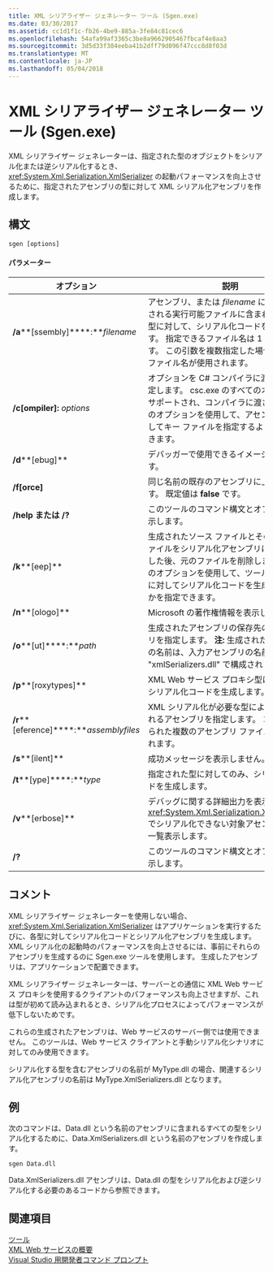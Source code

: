 ```yaml
---
title: XML シリアライザー ジェネレーター ツール (Sgen.exe)
ms.date: 03/30/2017
ms.assetid: cc1d1f1c-fb26-4be9-885a-3fe84c81cec6
ms.openlocfilehash: 54afa99af3365c3be8a9662905467fbcaf4e8aa3
ms.sourcegitcommit: 3d5d33f384eeba41b2dff79d096f47ccc8d8f03d
ms.translationtype: MT
ms.contentlocale: ja-JP
ms.lasthandoff: 05/04/2018
---
```

# <a name="xml-serializer-generator-tool-sgenexe"></a>XML シリアライザー ジェネレーター ツール (Sgen.exe)
XML シリアライザー ジェネレーターは、指定された型のオブジェクトをシリアル化または逆シリアル化するとき、<xref:System.Xml.Serialization.XmlSerializer> の起動パフォーマンスを向上させるために、指定されたアセンブリの型に対して XML シリアル化アセンブリを作成します。  
  
## <a name="syntax"></a>構文  
  
```  
sgen [options]  
```  
  
#### <a name="parameters"></a>パラメーター  
  
|オプション|説明|  
|------------|-----------------|  
|**/a****[ssembly]****:***filename*|アセンブリ、または *filename* によって指定される実行可能ファイルに含まれるすべての型に対して、シリアル化コードを生成します。 指定できるファイル名は 1 つのみです。 この引数を複数指定した場合は、最後のファイル名が使用されます。|  
|**/c[ompiler]:** *options*|オプションを C# コンパイラに渡すように指定します。 csc.exe のすべてのオプションがサポートされ、コンパイラに渡されます。 このオプションを使用して、アセンブリに署名してキー ファイルを指定するように指定できます。|  
|**/d****[ebug]**|デバッガーで使用できるイメージを生成します。|  
|**/f[orce]**|同じ名前の既存のアセンブリに上書きします。 既定値は **false** です。|  
|**/help または /?**|このツールのコマンド構文とオプションを表示します。|  
|**/k****[eep]**|生成されたソース ファイルとその他の一時ファイルをシリアル化アセンブリにコンパイルした後、元のファイルを削除しません。 このオプションを使用して、ツールが特定の型に対してシリアル化コードを生成するかどうかを指定できます。|  
|**/n****[ologo]**|Microsoft の著作権情報を表示しません。|  
|**/o****[ut]****:***path*|生成されたアセンブリの保存先のディレクトリを指定します。 **注:** 生成されたアセンブリの名前は、入力アセンブリの名前と "xmlSerializers.dll" で構成されます。|  
|**/p****[roxytypes]**|XML Web サービス プロキシ型に対してのみシリアル化コードを生成します。|  
|**/r****[eference]****:***assemblyfiles*|XML シリアル化が必要な型によって参照されるアセンブリを指定します。 コンマで区切られた複数のアセンブリ ファイルを受け入れます。|  
|**/s****[ilent]**|成功メッセージを表示しません。|  
|**/t****[ype]****:***type*|指定された型に対してのみ、シリアル化コードを生成します。|  
|**/v****[erbose]**|デバッグに関する詳細出力を表示します。 <xref:System.Xml.Serialization.XmlSerializer> でシリアル化できない対象アセンブリの型を一覧表示します。|  
|**/?**|このツールのコマンド構文とオプションを表示します。|  
  
## <a name="remarks"></a>コメント  
 XML シリアライザー ジェネレーターを使用しない場合、<xref:System.Xml.Serialization.XmlSerializer> はアプリケーションを実行するたびに、各型に対してシリアル化コードとシリアル化アセンブリを生成します。 XML シリアル化の起動時のパフォーマンスを向上させるには、事前にそれらのアセンブリを生成するのに Sgen.exe ツールを使用します。 生成したアセンブリは、アプリケーションで配置できます。  
  
 XML シリアライザー ジェネレーターは、サーバーとの通信に XML Web サービス プロキシを使用するクライアントのパフォーマンスも向上させますが、これは型が初めて読み込まれるとき、シリアル化プロセスによってパフォーマンスが低下しないためです。  
  
 これらの生成されたアセンブリは、Web サービスのサーバー側では使用できません。 このツールは、Web サービス クライアントと手動シリアル化シナリオに対してのみ使用できます。  
  
 シリアル化する型を含むアセンブリの名前が MyType.dll の場合、関連するシリアル化アセンブリの名前は MyType.XmlSerializers.dll となります。  
  
## <a name="examples"></a>例  
 次のコマンドは、Data.dll という名前のアセンブリに含まれるすべての型をシリアル化するために、Data.XmlSerializers.dll という名前のアセンブリを作成します。  
  
```  
sgen Data.dll   
```  
  
 Data.XmlSerializers.dll アセンブリは、Data.dll の型をシリアル化および逆シリアル化する必要のあるコードから参照できます。  
  
## <a name="see-also"></a>関連項目  
 [ツール](../../../docs/framework/tools/index.md)  
 [XML Web サービスの概要](https://msdn.microsoft.com/library/9db0c7b8-bca6-462b-9be5-f5f9a7f05a4d)  
 [Visual Studio 用開発者コマンド プロンプト](../../../docs/framework/tools/developer-command-prompt-for-vs.md)
